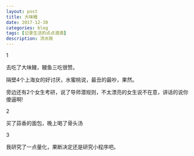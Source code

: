 ```yaml
---
layout: post
title: 大味鳗
date: 2017-12-30
categories: blog
tags: [记录生活的点点滴滴]
description: 流水账
---
```


1

去吃了大味鳗，鳗鱼三吃很赞。

隔壁4个上海女的好讨厌，水蜜桃说，最丑的最吵，果然。

旁边还有2个女生考研，说了导师潜规则，不太漂亮的女生说不在意，讲话的说你傻逼啊!

2

买了蒜香的面包，晚上喝了骨头汤

3

我研究了一点量化，果断决定还是研究小程序吧。






